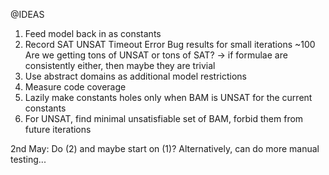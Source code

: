 @IDEAS

1. Feed model back in as constants
2. Record SAT UNSAT Timeout Error Bug results for small iterations ~100 
    Are we getting tons of UNSAT or tons of SAT?
        -> if formulae are consistently either, then maybe they are trivial
3. Use abstract domains as additional model restrictions
4. Measure code coverage
5. Lazily make constants holes only when BAM is UNSAT for the current constants
6. For UNSAT, find minimal unsatisfiable set of BAM, forbid them from future iterations

2nd May:
    Do (2) and maybe start on (1)?
    Alternatively, can do more manual testing...
